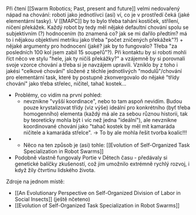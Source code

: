 Při čtení [[Swarm Robotics; Past, present and future]]
velmi nedovařený nápad na chování: roboti jako jednotlivci (asi) ví, co je v prostředí čeká (jaké elementární tasky). V [[MAPC]] by to bylo třeba tahání kostiček, střílení, ničení překážek. Každý robot by tedy měl nějaké defaultní chování spolu se subjektivním (?) hodnocením (to znamená co? jak se mi dařilo předtím? má to i nějakou objektivní metriku jako třeba "počet zničených překážek"?) + nějaké argumenty pro hodnocení (jaké? jak by to fungovalo? Třeba "za posledních 100 kol jsem zabil 15 soupeřů"?). Při kontaktu by si roboti mohli říct něco ve stylu "hele, jak ty ničíš překážky?" a vzájemně by si porovnali svoje vzorce chování a třeba si je navzájem upravili.  Vzniklo by z toho i jakési "celkové chování" složené z těchle jednotlivých "modulů"/chování pro elementární task, které by postupně zkonvergovalo do nějaké "třídy chování" jako třeba střelec, ničitel, tahač kostek... 
* Problémy, co vidím na první pohled: 
	* nevznikne "vyšší koordinace", nebo to tam aspoň nevidím. Budou pouze krystalizovat třídy (viz výše) ideální pro konkrétního (byť třeba homogenního) elementa (každý má ale za sebou různou historii, tak by teoreticky mohla být i víc než jedna "ideální"), ale nevznikne koordinované chování jako "tahač kostek by měl mít kamaráda ničitele a kamaráda střelce". -> To by ale mohla řešit tvorba koalic!!!
* * Něco na ten způsob je (asi) tohle: [[Evolution of Self-Organized Task Specialization in Robot Swarms]]
* Podobně vlastně fungovaly Portie v Dětech času - předávaly si genetické balíčky zkušeností, což jim umožnilo extrémně rychlý rozvoj, i když žily čtvrtinu lidského života.

Zdroje na jednom místě: 
* [[An Evolutionary Perspective on Self-Organized Division of Labor in Social Insects]] (ještě nčeteno)
* [[Evolution of Self-Organized Task Specialization in Robot Swarms]] 